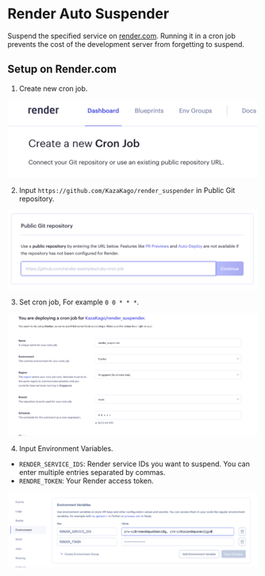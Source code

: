# Render Auto Suspender

Suspend the specified service on [render.com](https://render.com/).
Running it in a cron job prevents the cost of the development server from forgetting to suspend.

## Setup on Render.com

1. Create new cron job.

![](artworks/screenshot%202022-09-04%202.01.09.png)

2. Input `https://github.com/KazaKago/render_suspender` in Public Git repository.

![](artworks/screenshot%202022-09-04%202.01.16.png)

3. Set cron job, For example `0 0 * * *`.

![](artworks/screenshot%202022-09-04%202.07.27.png)

4. Input Environment Variables.

- `RENDER_SERVICE_IDS`: Render service IDs you want to suspend. You can enter multiple entries separated by commas.
- `RENDRE_TOKEN`: Your Render access token.

![](artworks/screenshot%202022-09-04%202.33.46.png)
